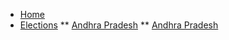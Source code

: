 
  * [Home](/)
  * [Elections](elections.md)
  ** [Andhra Pradesh](ap.md)
  ** [Andhra Pradesh](ap.md)

